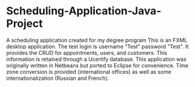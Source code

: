 # Scheduling-Application-Java-Project
 A scheduling application created for my degree program
 This is an FXML desktop application. The test login is username "Test" password "Test". It provides the CRUD for appointments, users, and customers. This information is retained through a Ucertify database. This application was originally written in Netbeans but ported to Eclipse for convenience. Time zone conversion is provided (international offices) as well as some internationalization (Russian and French). 
